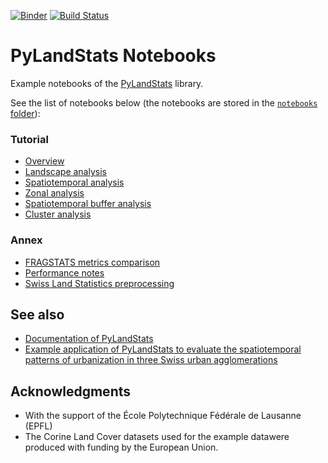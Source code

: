[![Binder](https://mybinder.org/badge_logo.svg)](https://mybinder.org/v2/gh/martibosch/pylandstats-notebooks/main?filepath=notebooks)
[![Build Status](https://github.com/martibosch/pylandstats-notebooks/workflows/tests/badge.svg?branch=main)](https://github.com/martibosch/pylandstats-notebooks/actions?query=workflow%3Atests)

# PyLandStats Notebooks

Example notebooks of the [PyLandStats](https://github.com/martibosch/pylandstats) library.

See the list of notebooks below (the notebooks are stored in the [`notebooks` folder](https://github.com/martibosch/pylandstats-notebooks/blob/main/notebooks)):

### Tutorial

* [Overview](https://github.com/martibosch/pylandstats-notebooks/blob/main/notebooks/00-overview.ipynb)
* [Landscape analysis](https://github.com/martibosch/pylandstats-notebooks/blob/main/notebooks/01-landscape-analysis.ipynb)
* [Spatiotemporal analysis](https://github.com/martibosch/pylandstats-notebooks/blob/main/notebooks/02-spatiotemporal-analysis.ipynb)
* [Zonal analysis](https://github.com/martibosch/pylandstats-notebooks/blob/main/notebooks/03-zonal-analysis.ipynb)
* [Spatiotemporal buffer analysis](https://github.com/martibosch/pylandstats-notebooks/blob/main/notebooks/04-spatiotemporal-buffer-analysis.ipynb)
* [Cluster analysis](https://github.com/martibosch/pylandstats-notebooks/blob/main/notebooks/05-cluster-analysis.ipynb)

### Annex

* [FRAGSTATS metrics comparison](https://github.com/martibosch/pylandstats-notebooks/blob/main/notebooks/A01-fragstats-metrics-comparison.ipynb)
* [Performance notes](https://github.com/martibosch/pylandstats-notebooks/blob/main/notebooks/A02-performance-notes.ipynb)
* [Swiss Land Statistics preprocessing](https://github.com/martibosch/pylandstats-notebooks/blob/main/notebooks/A03-swisslandstats-preprocessing.ipynb)

## See also

* [Documentation of PyLandStats](https://pylandstats.readthedocs.io/en/latest/?badge=latest)
* [Example application of PyLandStats to evaluate the spatiotemporal patterns of urbanization in three Swiss urban agglomerations](https://github.com/martibosch/swiss-urbanization)

## Acknowledgments

* With the support of the École Polytechnique Fédérale de Lausanne (EPFL)
* The Corine Land Cover datasets used for the example datawere produced with funding by the European Union.
